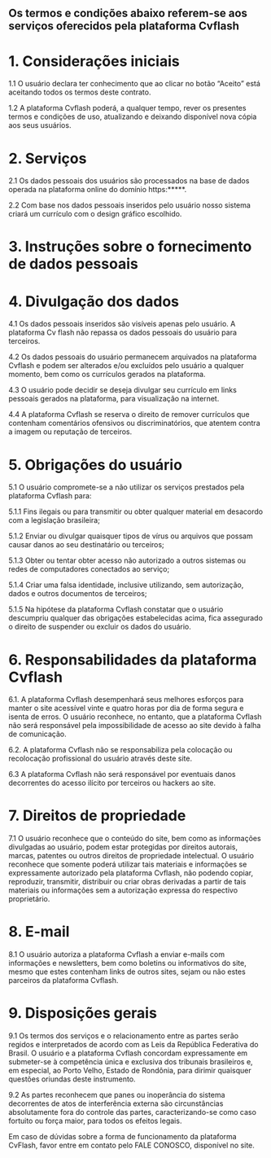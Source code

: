 
## Os termos e condições abaixo referem-se aos serviços oferecidos pela plataforma Cvflash
# 1. Considerações iniciais 

1.1 O usuário declara ter conhecimento que ao clicar no botão “Aceito” está aceitando todos os termos deste contrato. 

1.2 A plataforma Cvflash poderá, a qualquer tempo, rever os presentes termos e condições de uso, atualizando e deixando disponível nova cópia aos seus usuários.

# 2. Serviços 

2.1 Os dados pessoais dos usuários são processados na base de dados operada na plataforma online do domínio https:*****. 

2.2 Com base nos dados pessoais inseridos pelo usuário nosso sistema criará um currículo com o design gráfico escolhido. 

 

# 3. Instruções sobre o fornecimento de dados pessoais 


 

# 4. Divulgação dos dados 

4.1 Os dados pessoais inseridos são visíveis apenas pelo usuário. A plataforma Cv flash não repassa os dados pessoais do usuário para terceiros. 

4.2 Os dados pessoais do usuário permanecem arquivados na plataforma Cvflash e podem ser alterados e/ou excluídos pelo usuário a qualquer momento, bem como os currículos gerados na plataforma. 

4.3 O usuário pode decidir se deseja divulgar seu currículo em links pessoais gerados na plataforma, para visualização na internet. 

4.4 A plataforma Cvflash se reserva o direito de remover currículos que contenham comentários ofensivos ou discriminatórios, que atentem contra a imagem ou reputação de terceiros. 

 

# 5. Obrigações do usuário 

5.1 O usuário compromete-se a não utilizar os serviços prestados pela plataforma Cvflash para: 

5.1.1 Fins ilegais ou para transmitir ou obter qualquer material em desacordo com a legislação brasileira;

5.1.2 Enviar ou divulgar quaisquer tipos de vírus ou arquivos que possam causar danos ao seu destinatário ou terceiros;

5.1.3 Obter ou tentar obter acesso não autorizado a outros sistemas ou redes de computadores conectados ao serviço;

5.1.4 Criar uma falsa identidade, inclusive utilizando, sem autorização, dados e outros documentos de terceiros;

5.1.5 Na hipótese da plataforma Cvflash constatar que o usuário descumpriu qualquer das obrigações estabelecidas acima, fica assegurado o direito de suspender ou excluir os dados do usuário. 

 

# 6. Responsabilidades da plataforma Cvflash

6.1. A plataforma Cvflash desempenhará seus melhores esforços para manter o site acessível vinte e quatro horas por dia de forma segura e isenta de erros.  O usuário reconhece, no entanto, que a plataforma Cvflash não será responsável pela impossibilidade de acesso ao site devido à falha de comunicação. 

6.2. A plataforma Cvflash não se responsabiliza pela colocação ou recolocação profissional do usuário através deste site. 

6.3 A plataforma Cvflash não será responsável por eventuais danos decorrentes do acesso ilícito por terceiros ou hackers ao site. 

 

# 7. Direitos de propriedade 

7.1 O usuário reconhece que o conteúdo do site, bem como as informações divulgadas ao usuário, podem estar protegidas por direitos autorais, marcas, patentes ou outros direitos de propriedade intelectual. O usuário reconhece que somente poderá utilizar tais materiais e informações se expressamente autorizado pela plataforma Cvflash, não podendo copiar, reproduzir, transmitir, distribuir ou criar obras derivadas a partir de tais materiais ou informações sem a autorização expressa do respectivo proprietário. 

 

# 8. E-mail 

8.1 O usuário autoriza a plataforma Cvflash a enviar e-mails com informações e newsletters, bem como boletins ou informativos do site, mesmo que estes contenham links de outros sites, sejam ou não estes parceiros da plataforma Cvflash. 

 

# 9. Disposições gerais 

9.1 Os termos dos serviços e o relacionamento entre as partes serão regidos e interpretados de acordo com as Leis da República Federativa do Brasil. O usuário e a plataforma Cvflash concordam expressamente em submeter-se à competência única e exclusiva dos tribunais brasileiros e, em especial, ao Porto Velho, Estado de Rondônia, para dirimir quaisquer questões oriundas deste instrumento.

9.2 As partes reconhecem que panes ou inoperância do sistema decorrentes de atos de interferência externa são circunstâncias absolutamente fora do controle das partes, caracterizando-se como caso fortuito ou força maior, para todos os efeitos legais.

 

Em caso de dúvidas sobre a forma de funcionamento da plataforma CvFlash, favor entre em contato pelo FALE CONOSCO, disponível no site.

